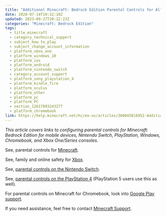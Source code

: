 ```yaml
---
title: "Additional Minecraft: Bedrock Edition Parental Controls for All Platforms"
date: 2020-07-14T19:32:10Z
updated: 2023-09-27T20:22:23Z
categories: "Minecraft: Bedrock Edition"
tags:
  - title_minecraft
  - category_technical_support
  - subject_how_to_play
  - subject_change_account_information
  - platform_xbox_one
  - platform_windows_10
  - platform_ios
  - platform_android
  - platform_nintendo_switch
  - category_account_support
  - platform_sony_playstation_4
  - platform_kindle_fire
  - platform_oculus
  - platform_other
  - platform_pc
  - platform_PC
  - section_12617893243277
  - platform_chromebook
link: https://help.minecraft.net/hc/en-us/articles/360045816952-Additional-Minecraft-Bedrock-Edition-Parental-Controls-for-All-Platforms
---
```


*This article covers links to configuring parental controls for Minecraft: Bedrock Edition for mobile devices, Nintendo Switch, PlayStation, Windows, Chromebook, and Xbox One/Series consoles.* 

See, parental controls for [Minecraft](./Set-Up-Microsoft-Family-Accounts-for-Minecraft-multiplayer-games.md).

See, family and online safety for [Xbox](https://support.xbox.com/en-US/help/family-online-safety/browse).

See, [parental controls on the Nintendo Switch](https://www.nintendo.com/switch/parental-controls/).

See, [parental controls on the PlayStation 4](https://www.playstation.com/en-nz/get-help/help-library/my-account/parental-controls/ps4-parental-controls/) (PlayStation 5 users use this as well).

For parental controls on Minecraft for Chromebook, look into [Google Play support](https://support.google.com/families/answer/7103338).

If you need assistance, feel free to contact [Minecraft Support](https://aka.ms/Minecraft-Support).
